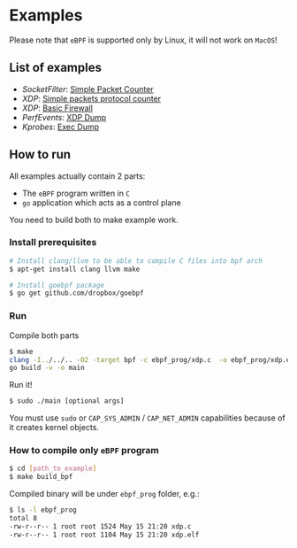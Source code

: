 # Examples

Please note that `eBPF` is supported only by Linux, it will not work on `MacOS`!

## List of examples
- *SocketFilter*: [Simple Packet Counter](https://github.com/dropbox/goebpf/tree/master/examples/socket_filter/packet_counter)
- *XDP*: [Simple packets protocol counter](https://github.com/dropbox/goebpf/tree/master/examples/xdp/packet_counter)
- *XDP*: [Basic Firewall](https://github.com/dropbox/goebpf/tree/master/examples/xdp/basic_firewall)
- *PerfEvents*: [XDP Dump](https://github.com/dropbox/goebpf/tree/master/examples/xdp/xdp_dump)
- *Kprobes*: [Exec Dump](https://github.com/dropbox/goebpf/tree/master/examples/kprobe/exec_dump)

## How to run
All examples actually contain 2 parts:
- The `eBPF` program written in `C`
- `go` application which acts as a control plane

You need to build both to make example work.

### Install prerequisites
```bash
# Install clang/llvm to be able to compile C files into bpf arch
$ apt-get install clang llvm make

# Install goebpf package
$ go get github.com/dropbox/goebpf

```

### Run
Compile both parts
```bash
$ make
clang -I../../.. -O2 -target bpf -c ebpf_prog/xdp.c  -o ebpf_prog/xdp.elf
go build -v -o main
```
Run it!

```bash
$ sudo ./main [optional args]
```
You must use `sudo` or `CAP_SYS_ADMIN` / `CAP_NET_ADMIN` capabilities because of it creates kernel objects.

### How to compile only `eBPF` program
```bash
$ cd [path_to_example]
$ make build_bpf
```
Compiled binary will be under `ebpf_prog` folder, e.g.:
```bash
$ ls -l ebpf_prog
total 8
-rw-r--r-- 1 root root 1524 May 15 21:20 xdp.c
-rw-r--r-- 1 root root 1104 May 15 21:20 xdp.elf
```
